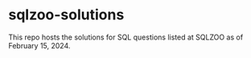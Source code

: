 # sqlzoo-solutions
This repo hosts the solutions for SQL questions listed at SQLZOO as of February 15, 2024.
